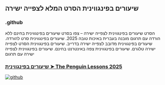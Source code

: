 ## שיעורים בפינגווינית הסרט המלא לצפייה ישירה

### .github

הסרט שיעורים בפינגווינית לצפייה ישירה – צפו בסרט שיעורים בפינגווינית בחינם ללא הורדה עם תרגום מובנה בעברית באיכות טובה 2025. שיעורים בפינגווינית סרט להורדה. שיעורים בפינגווינית מדובב לצפייה ישירה בדרייב. שיעורים בפינגווינית הסרט לצפייה ישירה טלגרם. שיעורים בפינגווינית צפה באינטרנט בחינם. שיעורים בפינגווינית לצפייה ישירה עם תרגום

### [שיעורים בפינגווינית ➤ The Penguin Lessons 2025](https://watching4khdmovies.blogspot.com/2025/06/the-penguin-he.html)

<a href="https://watching4khdmovies.blogspot.com/2025/06/the-penguin-he.html" rel="nofollow"><img src="https://image.tmdb.org/t/p/w1280/4abSTs5cVxZ2QU5PMKv36JmC2gs.jpg" alt="github" data-canonical-src="https://image.tmdb.org/t/p/w1280/4abSTs5cVxZ2QU5PMKv36JmC2gs.jpg" style="max-width: 100%;"></a>
